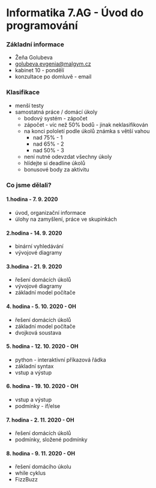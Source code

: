 # Informatika 7.AG - Úvod do programování

### Základní informace
- Žeňa Golubeva
- golubeva.evgenia@malgym.cz
- kabinet 10 - pondělí
- konzultace po domluvě - email

### Klasifikace
- menší testy
- samostatná práce / domácí úkoly
  - bodový systém - zápočet
  - zápočet - víc než 50% bodů - jinak neklasifikován
  - na konci pololetí podle úkolů známka s větší vahou
    - nad 75% - 1
    - nad 65% - 2
    - nad 50% - 3
  - není nutné odevzdat všechny úkoly
  - hlídejte si deadline úkolů
  - bonusové body za aktivitu

### Co jsme dělali?
#### 1.hodina - 7. 9. 2020
- úvod, organizační informace
- úlohy na zamyšlení, práce ve skupinkách

#### 2.hodina - 14. 9. 2020
- binární vyhledávání
- vývojové diagramy

#### 3.hodina - 21. 9. 2020
- řešení domácích úkolů
- vývojové diagramy
- základní model počítače

#### 4. hodina - 5. 10. 2020 - OH
- řešení domácích úkolů
- základní model počítače
- dvojková soustava

#### 5. hodina - 12. 10. 2020 - OH
- python - interaktivní příkazová řádka
- základní syntax
- vstup a výstup

#### 6. hodina - 19. 10. 2020 - OH
- vstup a výstup
- podmínky - if/else

#### 7. hodina - 2. 11. 2020 - OH
- řešení domácích úkolů
- podmínky, složené podmínky

#### 8. hodina - 9. 11. 2020 - OH
- řešení domácího úkolu
- while cyklus
- FizzBuzz

